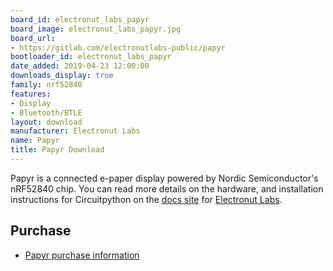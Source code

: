 ```yaml
---
board_id: electronut_labs_papyr
board_image: electronut_labs_papyr.jpg
board_url:
- https://gitlab.com/electronutlabs-public/papyr
bootloader_id: electronut_labs_papyr
date_added: 2019-04-23 12:00:00
downloads_display: true
family: nrf52840
features:
- Display
- Bluetooth/BTLE
layout: download
manufacturer: Electronut Labs
name: Papyr
title: Papyr Download
---
```


Papyr is a connected e-paper display powered by Nordic Semiconductor's nRF52840 chip. You can read more details on the hardware, and installation instructions for Circuitpython on the [docs site](https://docs.electronut.in/papyr/circuitpython/) for [Electronut Labs](https://electronut.in).

## Purchase

* [Papyr purchase information](https://gitlab.com/electronutlabs-public/papyr#buy-papyr)
